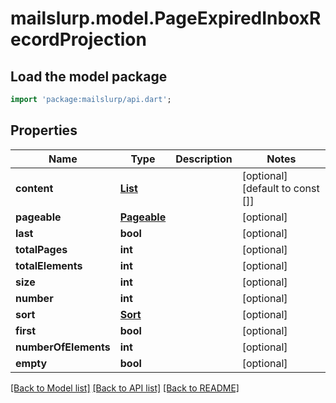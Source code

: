 # mailslurp.model.PageExpiredInboxRecordProjection

## Load the model package
```dart
import 'package:mailslurp/api.dart';
```

## Properties
Name | Type | Description | Notes
------------ | ------------- | ------------- | -------------
**content** | [**List<ExpiredInboxRecordProjection>**](ExpiredInboxRecordProjection) |  | [optional] [default to const []]
**pageable** | [**Pageable**](Pageable) |  | [optional] 
**last** | **bool** |  | [optional] 
**totalPages** | **int** |  | [optional] 
**totalElements** | **int** |  | [optional] 
**size** | **int** |  | [optional] 
**number** | **int** |  | [optional] 
**sort** | [**Sort**](Sort) |  | [optional] 
**first** | **bool** |  | [optional] 
**numberOfElements** | **int** |  | [optional] 
**empty** | **bool** |  | [optional] 

[[Back to Model list]](../README#documentation-for-models) [[Back to API list]](../README#documentation-for-api-endpoints) [[Back to README]](../README)


